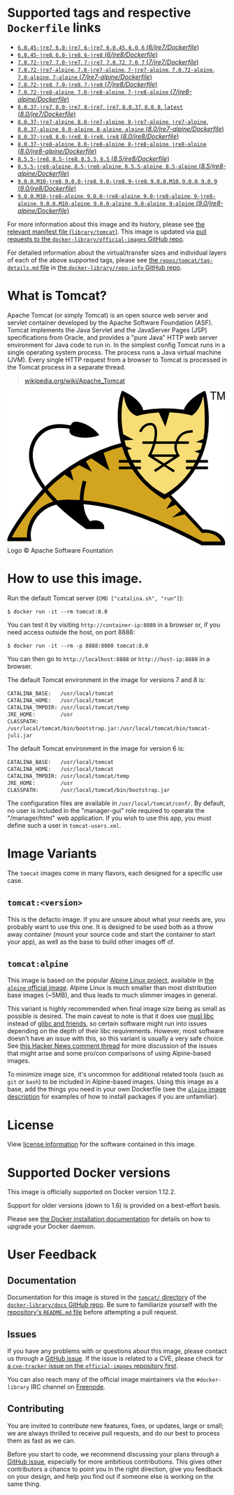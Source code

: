 # Supported tags and respective `Dockerfile` links

-	[`6.0.45-jre7`, `6.0-jre7`, `6-jre7`, `6.0.45`, `6.0`, `6` (*6/jre7/Dockerfile*)](https://github.com/docker-library/tomcat/blob/81c66e2e695ad5548b726841c00512a9acf18eb5/6/jre7/Dockerfile)
-	[`6.0.45-jre8`, `6.0-jre8`, `6-jre8` (*6/jre8/Dockerfile*)](https://github.com/docker-library/tomcat/blob/81c66e2e695ad5548b726841c00512a9acf18eb5/6/jre8/Dockerfile)
-	[`7.0.72-jre7`, `7.0-jre7`, `7-jre7`, `7.0.72`, `7.0`, `7` (*7/jre7/Dockerfile*)](https://github.com/docker-library/tomcat/blob/81c66e2e695ad5548b726841c00512a9acf18eb5/7/jre7/Dockerfile)
-	[`7.0.72-jre7-alpine`, `7.0-jre7-alpine`, `7-jre7-alpine`, `7.0.72-alpine`, `7.0-alpine`, `7-alpine` (*7/jre7-alpine/Dockerfile*)](https://github.com/docker-library/tomcat/blob/81c66e2e695ad5548b726841c00512a9acf18eb5/7/jre7-alpine/Dockerfile)
-	[`7.0.72-jre8`, `7.0-jre8`, `7-jre8` (*7/jre8/Dockerfile*)](https://github.com/docker-library/tomcat/blob/81c66e2e695ad5548b726841c00512a9acf18eb5/7/jre8/Dockerfile)
-	[`7.0.72-jre8-alpine`, `7.0-jre8-alpine`, `7-jre8-alpine` (*7/jre8-alpine/Dockerfile*)](https://github.com/docker-library/tomcat/blob/81c66e2e695ad5548b726841c00512a9acf18eb5/7/jre8-alpine/Dockerfile)
-	[`8.0.37-jre7`, `8.0-jre7`, `8-jre7`, `jre7`, `8.0.37`, `8.0`, `8`, `latest` (*8.0/jre7/Dockerfile*)](https://github.com/docker-library/tomcat/blob/81c66e2e695ad5548b726841c00512a9acf18eb5/8.0/jre7/Dockerfile)
-	[`8.0.37-jre7-alpine`, `8.0-jre7-alpine`, `8-jre7-alpine`, `jre7-alpine`, `8.0.37-alpine`, `8.0-alpine`, `8-alpine`, `alpine` (*8.0/jre7-alpine/Dockerfile*)](https://github.com/docker-library/tomcat/blob/81c66e2e695ad5548b726841c00512a9acf18eb5/8.0/jre7-alpine/Dockerfile)
-	[`8.0.37-jre8`, `8.0-jre8`, `8-jre8`, `jre8` (*8.0/jre8/Dockerfile*)](https://github.com/docker-library/tomcat/blob/81c66e2e695ad5548b726841c00512a9acf18eb5/8.0/jre8/Dockerfile)
-	[`8.0.37-jre8-alpine`, `8.0-jre8-alpine`, `8-jre8-alpine`, `jre8-alpine` (*8.0/jre8-alpine/Dockerfile*)](https://github.com/docker-library/tomcat/blob/81c66e2e695ad5548b726841c00512a9acf18eb5/8.0/jre8-alpine/Dockerfile)
-	[`8.5.5-jre8`, `8.5-jre8`, `8.5.5`, `8.5` (*8.5/jre8/Dockerfile*)](https://github.com/docker-library/tomcat/blob/81c66e2e695ad5548b726841c00512a9acf18eb5/8.5/jre8/Dockerfile)
-	[`8.5.5-jre8-alpine`, `8.5-jre8-alpine`, `8.5.5-alpine`, `8.5-alpine` (*8.5/jre8-alpine/Dockerfile*)](https://github.com/docker-library/tomcat/blob/81c66e2e695ad5548b726841c00512a9acf18eb5/8.5/jre8-alpine/Dockerfile)
-	[`9.0.0.M10-jre8`, `9.0.0-jre8`, `9.0-jre8`, `9-jre8`, `9.0.0.M10`, `9.0.0`, `9.0`, `9` (*9.0/jre8/Dockerfile*)](https://github.com/docker-library/tomcat/blob/81c66e2e695ad5548b726841c00512a9acf18eb5/9.0/jre8/Dockerfile)
-	[`9.0.0.M10-jre8-alpine`, `9.0.0-jre8-alpine`, `9.0-jre8-alpine`, `9-jre8-alpine`, `9.0.0.M10-alpine`, `9.0.0-alpine`, `9.0-alpine`, `9-alpine` (*9.0/jre8-alpine/Dockerfile*)](https://github.com/docker-library/tomcat/blob/81c66e2e695ad5548b726841c00512a9acf18eb5/9.0/jre8-alpine/Dockerfile)

For more information about this image and its history, please see [the relevant manifest file (`library/tomcat`)](https://github.com/docker-library/official-images/blob/master/library/tomcat). This image is updated via [pull requests to the `docker-library/official-images` GitHub repo](https://github.com/docker-library/official-images/pulls?q=label%3Alibrary%2Ftomcat).

For detailed information about the virtual/transfer sizes and individual layers of each of the above supported tags, please see [the `repos/tomcat/tag-details.md` file](https://github.com/docker-library/repo-info/blob/master/repos/tomcat/tag-details.md) in [the `docker-library/repo-info` GitHub repo](https://github.com/docker-library/repo-info).

# What is Tomcat?

Apache Tomcat (or simply Tomcat) is an open source web server and servlet container developed by the Apache Software Foundation (ASF). Tomcat implements the Java Servlet and the JavaServer Pages (JSP) specifications from Oracle, and provides a "pure Java" HTTP web server environment for Java code to run in. In the simplest config Tomcat runs in a single operating system process. The process runs a Java virtual machine (JVM). Every single HTTP request from a browser to Tomcat is processed in the Tomcat process in a separate thread.

> [wikipedia.org/wiki/Apache_Tomcat](https://en.wikipedia.org/wiki/Apache_Tomcat)

![logo](https://raw.githubusercontent.com/docker-library/docs/8e31eb93a02d504d0cfe1da435aa31b377fc627d/tomcat/logo.png)Logo &copy; Apache Software Fountation

# How to use this image.

Run the default Tomcat server (`CMD ["catalina.sh", "run"]`):

```console
$ docker run -it --rm tomcat:8.0
```

You can test it by visiting `http://container-ip:8080` in a browser or, if you need access outside the host, on port 8888:

```console
$ docker run -it --rm -p 8888:8080 tomcat:8.0
```

You can then go to `http://localhost:8888` or `http://host-ip:8888` in a browser.

The default Tomcat environment in the image for versions 7 and 8 is:

	CATALINA_BASE:   /usr/local/tomcat
	CATALINA_HOME:   /usr/local/tomcat
	CATALINA_TMPDIR: /usr/local/tomcat/temp
	JRE_HOME:        /usr
	CLASSPATH:       /usr/local/tomcat/bin/bootstrap.jar:/usr/local/tomcat/bin/tomcat-juli.jar

The default Tomcat environment in the image for version 6 is:

	CATALINA_BASE:   /usr/local/tomcat
	CATALINA_HOME:   /usr/local/tomcat
	CATALINA_TMPDIR: /usr/local/tomcat/temp
	JRE_HOME:        /usr
	CLASSPATH:       /usr/local/tomcat/bin/bootstrap.jar

The configuration files are available in `/usr/local/tomcat/conf/`. By default, no user is included in the "manager-gui" role required to operate the "/manager/html" web application. If you wish to use this app, you must define such a user in `tomcat-users.xml`.

# Image Variants

The `tomcat` images come in many flavors, each designed for a specific use case.

## `tomcat:<version>`

This is the defacto image. If you are unsure about what your needs are, you probably want to use this one. It is designed to be used both as a throw away container (mount your source code and start the container to start your app), as well as the base to build other images off of.

## `tomcat:alpine`

This image is based on the popular [Alpine Linux project](http://alpinelinux.org), available in [the `alpine` official image](https://hub.docker.com/_/alpine). Alpine Linux is much smaller than most distribution base images (~5MB), and thus leads to much slimmer images in general.

This variant is highly recommended when final image size being as small as possible is desired. The main caveat to note is that it does use [musl libc](http://www.musl-libc.org) instead of [glibc and friends](http://www.etalabs.net/compare_libcs.html), so certain software might run into issues depending on the depth of their libc requirements. However, most software doesn't have an issue with this, so this variant is usually a very safe choice. See [this Hacker News comment thread](https://news.ycombinator.com/item?id=10782897) for more discussion of the issues that might arise and some pro/con comparisons of using Alpine-based images.

To minimize image size, it's uncommon for additional related tools (such as `git` or `bash`) to be included in Alpine-based images. Using this image as a base, add the things you need in your own Dockerfile (see the [`alpine` image description](https://hub.docker.com/_/alpine/) for examples of how to install packages if you are unfamiliar).

# License

View [license information](https://www.apache.org/licenses/LICENSE-2.0) for the software contained in this image.

# Supported Docker versions

This image is officially supported on Docker version 1.12.2.

Support for older versions (down to 1.6) is provided on a best-effort basis.

Please see [the Docker installation documentation](https://docs.docker.com/installation/) for details on how to upgrade your Docker daemon.

# User Feedback

## Documentation

Documentation for this image is stored in the [`tomcat/` directory](https://github.com/docker-library/docs/tree/master/tomcat) of the [`docker-library/docs` GitHub repo](https://github.com/docker-library/docs). Be sure to familiarize yourself with the [repository's `README.md` file](https://github.com/docker-library/docs/blob/master/README.md) before attempting a pull request.

## Issues

If you have any problems with or questions about this image, please contact us through a [GitHub issue](https://github.com/docker-library/tomcat/issues). If the issue is related to a CVE, please check for [a `cve-tracker` issue on the `official-images` repository first](https://github.com/docker-library/official-images/issues?q=label%3Acve-tracker).

You can also reach many of the official image maintainers via the `#docker-library` IRC channel on [Freenode](https://freenode.net).

## Contributing

You are invited to contribute new features, fixes, or updates, large or small; we are always thrilled to receive pull requests, and do our best to process them as fast as we can.

Before you start to code, we recommend discussing your plans through a [GitHub issue](https://github.com/docker-library/tomcat/issues), especially for more ambitious contributions. This gives other contributors a chance to point you in the right direction, give you feedback on your design, and help you find out if someone else is working on the same thing.
